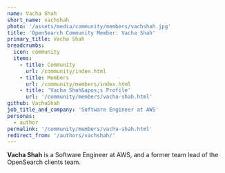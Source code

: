 ```yaml
---
name: Vacha Shah
short_name: vachshah
photo: '/assets/media/community/members/vachshah.jpg'
title: 'OpenSearch Community Member: Vacha Shah'
primary_title: Vacha Shah
breadcrumbs:
  icon: community
  items:
    - title: Community
      url: /community/index.html
    - title: Members
      url: /community/members/index.html
    - title: 'Vacha Shah&apos;s Profile'
      url: '/community/members/vacha-shah.html'
github: VachaShah
job_title_and_company: 'Software Engineer at AWS'
personas:
  - author
permalink: '/community/members/vacha-shah.html'
redirect_from: '/authors/vachshah/'
---
```


**Vacha Shah** is a Software Engineer at AWS, and a former team lead of the OpenSearch clients team.